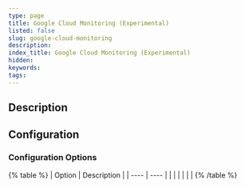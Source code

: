 ```yaml
---
type: page
title: Google Cloud Monitoring (Experimental)
listed: false
slug: google-cloud-monitoring
description: 
index_title: Google Cloud Monitoring (Experimental)
hidden: 
keywords: 
tags: 
---
```


## Description

## Configuration

### Configuration Options

{% table %}
| Option | Description | 
| ---- | ---- | 
|  |  | 
|  |  | 
{% /table %}